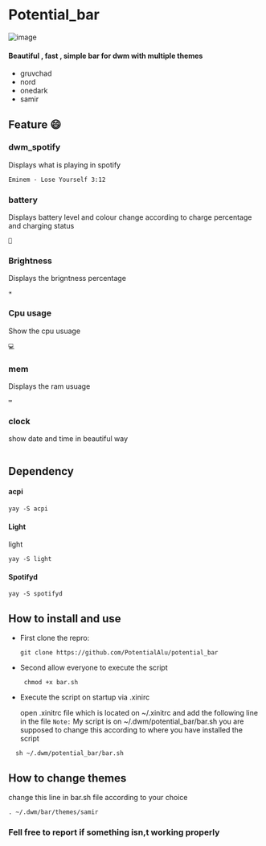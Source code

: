 # Potential_bar
![image](https://user-images.githubusercontent.com/96730056/153717555-c8f51729-7206-4d22-8233-b42881ef9290.png)

#### Beautiful , fast , simple bar for dwm with multiple themes
* gruvchad
* nord
* onedark
* samir

## Feature :smile:
### dwm_spotify
Displays what is playing in spotify
 ```
Eminem - Lose Yourself 3:12
```
### battery
Displays battery level and colour change according to charge percentage and charging status
 ```
🔋
```
### Brightness
Displays the brigntness percentage
```
☀️
```

### Cpu usage
Show the cpu usuage

```
💻
```
### mem
Displays the ram usuage
```
⌨
```

### clock
show date and time in beautiful way
```
```
## Dependency
 #### acpi
```
yay -S acpi
```
 #### Light
 light
 ```
 yay -S light
 ```

 #### Spotifyd
 ```
 yay -S spotifyd
 ```


## How to install and use

* First clone the repro:
  ```
  git clone https://github.com/PotentialAlu/potential_bar
* Second allow everyone to execute the script

   ```
    chmod +x bar.sh
* Execute the script on startup via .xinirc

   open .xinitrc file which is located on ~/.xinitrc and add the following line in the file
 `Note:` My script is on ~/.dwm/potential_bar/bar.sh you are supposed to change this according to where you  have installed the script
```
  sh ~/.dwm/potential_bar/bar.sh
```

## How to change themes
change  this line in bar.sh file according to your choice

`. ~/.dwm/bar/themes/samir`

### Fell free to report if something isn,t working properly


